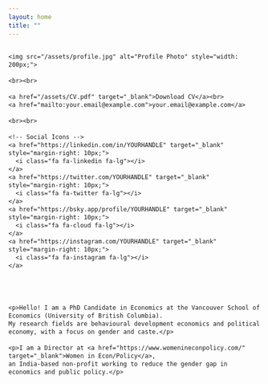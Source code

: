 ```yaml
---
layout: home
title: ""
---
```


<div style="display: flex; flex-wrap: wrap; align-items: flex-start; gap: 40px;">

  <!-- LEFT COLUMN: Profile photo and sidebar -->
  <div style="flex: 1; min-width: 180px;">

    <img src="/assets/profile.jpg" alt="Profile Photo" style="width: 200px;">

    <br><br>

    <a href="/assets/CV.pdf" target="_blank">Download CV</a><br>
    <a href="mailto:your.email@example.com">your.email@example.com</a>

    <br><br>

    <!-- Social Icons -->
    <a href="https://linkedin.com/in/YOURHANDLE" target="_blank" style="margin-right: 10px;">
      <i class="fa fa-linkedin fa-lg"></i>
    </a>
    <a href="https://twitter.com/YOURHANDLE" target="_blank" style="margin-right: 10px;">
      <i class="fa fa-twitter fa-lg"></i>
    </a>
    <a href="https://bsky.app/profile/YOURHANDLE" target="_blank" style="margin-right: 10px;">
      <i class="fa fa-cloud fa-lg"></i>
    </a>
    <a href="https://instagram.com/YOURHANDLE" target="_blank" style="margin-right: 10px;">
      <i class="fa fa-instagram fa-lg"></i>
    </a>

  </div>

  <!-- RIGHT COLUMN: Intro text -->
  <div style="flex: 2; min-width: 300px;">

    <p>Hello! I am a PhD Candidate in Economics at the Vancouver School of Economics (University of British Columbia).
    My research fields are behavioural development economics and political economy, with a focus on gender and caste.</p>

    <p>I am a Director at <a href="https://www.womenineconpolicy.com/" target="_blank">Women in Econ/Policy</a>,
    an India-based non-profit working to reduce the gender gap in economics and public policy.</p>

  </div>

</div>
